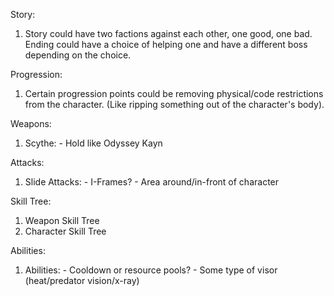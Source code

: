 Story:
  1. Story could have two factions against each other, one good, one bad. Ending could have a choice of helping one and have a different boss depending on the choice.

Progression:
  1. Certain progression points could be removing physical/code restrictions from the character. (Like ripping something out of the character's body).
 
Weapons:
  1. Scythe:
    - Hold like Odyssey Kayn

Attacks:
  1. Slide Attacks:
    - I-Frames?
    - Area around/in-front of character

Skill Tree:
  1. Weapon Skill Tree
  2. Character Skill Tree


Abilities:
  1. Abilities:
    - Cooldown or resource pools?
    - Some type of visor (heat/predator vision/x-ray)
